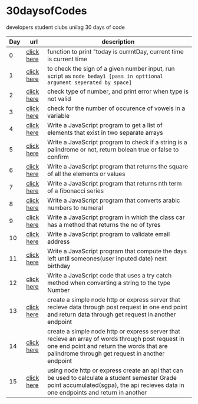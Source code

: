# 30daysofCodes

developers student clubs unilag 30 days of code

| Day | url                                                                                         | description                                                                                                                                                                                       |
| --- | ------------------------------------------------------------------------------------------- | ------------------------------------------------------------------------------------------------------------------------------------------------------------------------------------------------- |
| 0   | [click here](https://github.com/ogheneovo12/30daysofCodes/blob/master/beday0.js/ "Day 0")   | function to print "today is currntDay, current time is current time                                                                                                                               |
| 1   | [click here](https://github.com/ogheneovo12/30daysofCodes/blob/master/beday1.js/ "Day 1")   | to check the sign of a given number input, run script as `node beday1 [pass in opttional argument seperated by space]`                                                                            |
| 2   | [click here](https://github.com/ogheneovo12/30daysofCodes/blob/master/beday2.js/ "Day 2")   | check type of number, and print error when type is not valid                                                                                                                                      |
| 3   | [click here](https://github.com/ogheneovo12/30daysofCodes/blob/master/beday3.js/ "Day 3")   | check for the number of occurence of vowels in a variable                                                                                                                                         |
| 4   | [click here](https://github.com/ogheneovo12/30daysofCodes/blob/master/beday4.js/ "Day 4")   | Write a JavaScript program to get a list of elements that exist in two separate arrays                                                                                                            |
| 5   | [click here](https://github.com/ogheneovo12/30daysofCodes/blob/master/beday5.js/ "Day 5")   | Write a JavaScript program to check if a string is a palindrome or not, return bolean true or false to confirm                                                                                    |
| 6   | [click here](https://github.com/ogheneovo12/30daysofCodes/blob/master/beday6.js/ "Day 6")   | Write a JavaScript program that returns the square of all the elements or values                                                                                                                  |
| 7   | [click here](https://github.com/ogheneovo12/30daysofCodes/blob/master/beday7.js/ "Day 7")   | Write a JavaScript program that returns nth term of a fibonacci series                                                                                                                            |
| 8   | [click here](https://github.com/ogheneovo12/30daysofCodes/blob/master/beday8.js/ "Day 8")   | Write a JavaScript program that converts arabic numbers to numeral                                                                                                                                |
| 9   | [click here](https://github.com/ogheneovo12/30daysofCodes/blob/master/beday9.js/ "Day 9")   | Write a JavaScript program in which the class car has a method that returns the no of tyres                                                                                                       |
| 10  | [click here](https://github.com/ogheneovo12/30daysofCodes/blob/master/beday10.js/ "Day 10") | Write a JavaScript program to validate email address                                                                                                                                              |
| 11  | [click here](https://github.com/ogheneovo12/30daysofCodes/blob/master/beday11.js/ "Day 11") | Write a JavaScript program that compute the days left until someones(user inputed date) next birthday                                                                                             |
| 12  | [click here](https://github.com/ogheneovo12/30daysofCodes/blob/master/beday12.js/ "Day 12") | Write a JavaScript code that uses a try catch method when converting a string to the type Number                                                                                                  |
| 13  | [click here](https://github.com/ogheneovo12/30daysofCodes/blob/master/beday13.js/ "Day 13") | create a simple node http or express server that recieve data through post request in one end point and return data through get request in another endpoint                                       |
| 14  | [click here](https://github.com/ogheneovo12/30daysofCodes/blob/master/beday14.js/ "Day 14") | create a simple node http or express server that recieve an array of words through post request in one end point and return the words that are palindrome through get request in another endpoint |
| 15  | [click here](https://github.com/ogheneovo12/30daysofCodes/blob/master/beday15.js/ "Day 15") | using node http or express create an api that can be used to calculate a student semester Grade point accumulated(sgpa), the api recieves data in one endpoints and return in another             |
